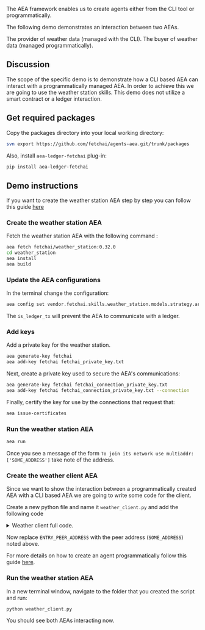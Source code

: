 The AEA framework enables us to create agents either from the CLI tool or programmatically.

The following demo demonstrates an interaction between two AEAs.

The provider of weather data (managed with the CLI).
The buyer of weather data (managed programmatically).

## Discussion

The scope of the specific demo is to demonstrate how a CLI based AEA can interact with a programmatically managed AEA. In order
to achieve this we are going to use the weather station skills.
This demo does not utilize a smart contract or a ledger interaction.

## Get required packages

Copy the packages directory into your local working directory:

``` bash
svn export https://github.com/fetchai/agents-aea.git/trunk/packages
```

Also, install `aea-ledger-fetchai` plug-in:
```bash
pip install aea-ledger-fetchai
```

## Demo instructions

If you want to create the weather station AEA step by step you can follow this guide <a href='/weather-skills/'>here</a>

### Create the weather station AEA

Fetch the weather station AEA with the following command :

``` bash
aea fetch fetchai/weather_station:0.32.0
cd weather_station
aea install
aea build
```

### Update the AEA configurations

In the terminal change the configuration:
``` bash
aea config set vendor.fetchai.skills.weather_station.models.strategy.args.is_ledger_tx False --type bool
```
The `is_ledger_tx` will prevent the AEA to communicate with a ledger.

### Add keys

Add a private key for the weather station.
``` bash
aea generate-key fetchai
aea add-key fetchai fetchai_private_key.txt
```

Next, create a private key used to secure the AEA's communications:
``` bash
aea generate-key fetchai fetchai_connection_private_key.txt
aea add-key fetchai fetchai_connection_private_key.txt --connection
```

Finally, certify the key for use by the connections that request that:
``` bash
aea issue-certificates
```

### Run the weather station AEA
``` bash
aea run
```

Once you see a message of the form `To join its network use multiaddr: ['SOME_ADDRESS']` take note of the address.

### Create the weather client AEA

Since we want to show the interaction between a programmatically created AEA with a CLI based AEA we are going to write some code for the client.

Create a new python file and name it `weather_client.py` and add the following code

<details><summary>Weather client full code.</summary>

``` python
import logging
import os
import sys
from typing import cast

from aea_ledger_fetchai import FetchAICrypto

from aea.aea import AEA
from aea.aea_builder import AEABuilder
from aea.configurations.base import ConnectionConfig
from aea.crypto.helpers import (
    PRIVATE_KEY_PATH_SCHEMA,
    create_private_key,
    make_certificate,
)
from aea.crypto.wallet import Wallet
from aea.helpers.base import CertRequest
from aea.identity.base import Identity
from aea.protocols.base import Protocol
from aea.registries.resources import Resources
from aea.skills.base import Skill

import packages.fetchai.connections.p2p_libp2p.connection
from packages.fetchai.connections.ledger.connection import LedgerConnection
from packages.fetchai.connections.p2p_libp2p.connection import P2PLibp2pConnection
from packages.fetchai.connections.soef.connection import SOEFConnection
from packages.fetchai.protocols.ledger_api.message import LedgerApiMessage
from packages.fetchai.protocols.oef_search.message import OefSearchMessage
from packages.fetchai.skills.weather_client.strategy import Strategy


API_KEY = "TwiCIriSl0mLahw17pyqoA"
SOEF_ADDR = "s-oef.fetch.ai"
SOEF_PORT = 443
ENTRY_PEER_ADDRESS = (
    "/dns4/127.0.0.1/tcp/9000/p2p/16Uiu2HAmLBCAqHL8SuFosyDhAKYsLKXBZBWXBsB9oFw2qU4Kckun"
)
FETCHAI_PRIVATE_KEY_FILE = PRIVATE_KEY_PATH_SCHEMA.format(FetchAICrypto.identifier)
FETCHAI_PRIVATE_KEY_FILE_CONNECTION = PRIVATE_KEY_PATH_SCHEMA.format(
    "fetchai_connection"
)
ROOT_DIR = os.getcwd()

logger = logging.getLogger("aea")
logging.basicConfig(stream=sys.stdout, level=logging.INFO)


def run():
    """Run demo."""

    # Create a private key
    create_private_key(FetchAICrypto.identifier, FETCHAI_PRIVATE_KEY_FILE)
    create_private_key(FetchAICrypto.identifier, FETCHAI_PRIVATE_KEY_FILE_CONNECTION)

    # Set up the wallet, identity and (empty) resources
    wallet = Wallet(
        private_key_paths={FetchAICrypto.identifier: FETCHAI_PRIVATE_KEY_FILE},
        connection_private_key_paths={
            FetchAICrypto.identifier: FETCHAI_PRIVATE_KEY_FILE_CONNECTION
        },
    )
    identity = Identity(
        "my_aea",
        address=wallet.addresses.get(FetchAICrypto.identifier),
        public_key=wallet.public_keys.get(FetchAICrypto.identifier),
    )
    resources = Resources()
    data_dir = os.getcwd()

    # specify the default routing for some protocols
    default_routing = {
        LedgerApiMessage.protocol_id: LedgerConnection.connection_id,
        OefSearchMessage.protocol_id: SOEFConnection.connection_id,
    }
    default_connection = P2PLibp2pConnection.connection_id

    state_update_protocol = Protocol.from_dir(
        os.path.join(os.getcwd(), "packages", "fetchai", "protocols", "state_update")
    )
    resources.add_protocol(state_update_protocol)

    # Add the default protocol (which is part of the AEA distribution)
    default_protocol = Protocol.from_dir(
        os.path.join(os.getcwd(), "packages", "fetchai", "protocols", "default")
    )
    resources.add_protocol(default_protocol)

    # Add the signing protocol (which is part of the AEA distribution)
    signing_protocol = Protocol.from_dir(
        os.path.join(os.getcwd(), "packages", "fetchai", "protocols", "signing")
    )
    resources.add_protocol(signing_protocol)

    # Add the ledger_api protocol
    ledger_api_protocol = Protocol.from_dir(
        os.path.join(os.getcwd(), "packages", "fetchai", "protocols", "ledger_api",)
    )
    resources.add_protocol(ledger_api_protocol)

    # Add the oef_search protocol
    oef_protocol = Protocol.from_dir(
        os.path.join(os.getcwd(), "packages", "fetchai", "protocols", "oef_search",)
    )
    resources.add_protocol(oef_protocol)

    # Add the fipa protocol
    fipa_protocol = Protocol.from_dir(
        os.path.join(os.getcwd(), "packages", "fetchai", "protocols", "fipa",)
    )
    resources.add_protocol(fipa_protocol)

    # Add the LedgerAPI connection
    configuration = ConnectionConfig(connection_id=LedgerConnection.connection_id)
    ledger_api_connection = LedgerConnection(
        configuration=configuration, data_dir=data_dir, identity=identity
    )
    resources.add_connection(ledger_api_connection)

    # Add the P2P connection
    cert_path = ".certs/conn_cert.txt"
    cert_request = CertRequest(
        identifier="acn",
        ledger_id=FetchAICrypto.identifier,
        not_after="2022-01-01",
        not_before="2021-01-01",
        public_key="fetchai",
        message_format="{public_key}",
        save_path=cert_path,
    )
    public_key = wallet.connection_cryptos.public_keys.get(FetchAICrypto.identifier)
    message = cert_request.get_message(public_key)
    make_certificate(
        FetchAICrypto.identifier, FETCHAI_PRIVATE_KEY_FILE, message, cert_path
    )
    configuration = ConnectionConfig(
        connection_id=P2PLibp2pConnection.connection_id,
        delegate_uri="127.0.0.1:11001",
        entry_peers=[ENTRY_PEER_ADDRESS],
        local_uri="127.0.0.1:9001",
        log_file="libp2p_node.log",
        public_uri="127.0.0.1:9001",
        build_directory=os.getcwd(),
        build_entrypoint="check_dependencies.py",
        cert_requests=[cert_request],
    )
    configuration.directory = os.path.dirname(
        packages.fetchai.connections.p2p_libp2p.connection.__file__
    )

    AEABuilder.run_build_for_component_configuration(configuration)

    p2p_connection = P2PLibp2pConnection(
        configuration=configuration,
        data_dir=data_dir,
        identity=identity,
        crypto_store=wallet.connection_cryptos,
    )
    resources.add_connection(p2p_connection)

    # Add the SOEF connection
    configuration = ConnectionConfig(
        api_key=API_KEY,
        soef_addr=SOEF_ADDR,
        soef_port=SOEF_PORT,
        restricted_to_protocols={OefSearchMessage.protocol_id},
        connection_id=SOEFConnection.connection_id,
    )
    soef_connection = SOEFConnection(
        configuration=configuration, data_dir=data_dir, identity=identity
    )
    resources.add_connection(soef_connection)

    # create the AEA
    my_aea = AEA(
        identity,
        wallet,
        resources,
        data_dir,
        default_connection=default_connection,
        default_routing=default_routing,
    )
    # Add the error and weather_client skills
    error_skill = Skill.from_dir(
        os.path.join(ROOT_DIR, "packages", "fetchai", "skills", "error"),
        agent_context=my_aea.context,
    )
    weather_skill = Skill.from_dir(
        os.path.join(ROOT_DIR, "packages", "fetchai", "skills", "weather_client"),
        agent_context=my_aea.context,
    )

    strategy = cast(Strategy, weather_skill.models.get("strategy"))
    strategy._is_ledger_tx = False

    for skill in [error_skill, weather_skill]:
        resources.add_skill(skill)

    # Run the AEA
    try:
        logger.info("STARTING AEA NOW!")
        my_aea.start()
    except KeyboardInterrupt:
        logger.info("STOPPING AEA NOW!")
        my_aea.stop()


if __name__ == "__main__":
    run()
```
</details>

Now replace `ENTRY_PEER_ADDRESS` with the peer address (`SOME_ADDRESS`) noted above.

For more details on how to create an agent programmatically follow this guide <a href='/build-aea-programmatically/'>here</a>.

### Run the weather station AEA

In a new terminal window, navigate to the folder that you created the script and run:
``` bash
python weather_client.py
```

You should see both AEAs interacting now.
